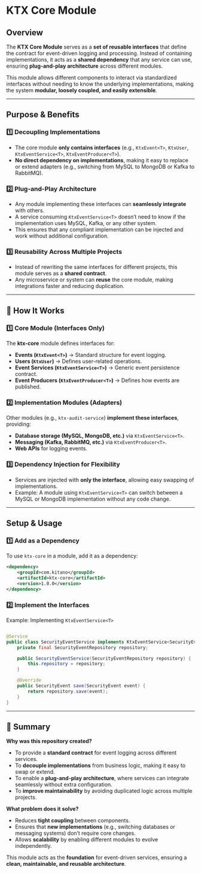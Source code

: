 # **KTX Core Module**

## **Overview**

The **KTX Core Module** serves as a **set of reusable interfaces** that define the contract for event-driven logging and
processing. Instead of containing implementations, it acts as a **shared dependency** that any service can use, ensuring
**plug-and-play architecture** across different modules.

This module allows different components to interact via standardized interfaces without needing to know the underlying
implementations, making the system **modular, loosely coupled, and easily extensible**.

---

## **Purpose & Benefits**

### **1️⃣ Decoupling Implementations**

- The core module **only contains interfaces** (e.g., `KtxEvent<T>`, `KtxUser`, `KtxEventService<T>`,
  `KtxEventProducer<T>`).
- **No direct dependency on implementations**, making it easy to replace or extend adapters (e.g., switching from MySQL
  to MongoDB or Kafka to RabbitMQ).

### **2️⃣ Plug-and-Play Architecture**

- Any module implementing these interfaces can **seamlessly integrate** with others.
- A service consuming `KtxEventService<T>` doesn’t need to know if the implementation uses MySQL, Kafka, or any other
  system.
- This ensures that any compliant implementation can be injected and work without additional configuration.

### **3️⃣ Reusability Across Multiple Projects**

- Instead of rewriting the same interfaces for different projects, this module serves as a **shared contract**.
- Any microservice or system can **reuse** the core module, making integrations faster and reducing duplication.

---

## **📌 How It Works**

### **1️⃣ Core Module (Interfaces Only)**

The **ktx-core** module defines interfaces for:

- **Events (`KtxEvent<T>`)** → Standard structure for event logging.
- **Users (`KtxUser`)** → Defines user-related operations.
- **Event Services (`KtxEventService<T>`)** → Generic event persistence contract.
- **Event Producers (`KtxEventProducer<T>`)** → Defines how events are published.

### **2️⃣ Implementation Modules (Adapters)**

Other modules (e.g., `ktx-audit-service`) **implement these interfaces**, providing:

- **Database storage (MySQL, MongoDB, etc.)** via `KtxEventService<T>`.
- **Messaging (Kafka, RabbitMQ, etc.)** via `KtxEventProducer<T>`.
- **Web APIs** for logging events.

### **3️⃣ Dependency Injection for Flexibility**

- Services are injected with **only the interface**, allowing easy swapping of implementations.
- Example: A module using `KtxEventService<T>` can switch between a MySQL or MongoDB implementation without any code
  change.

---

## **Setup & Usage**

### **1️⃣ Add as a Dependency**

To use `ktx-core` in a module, add it as a dependency:

```xml
<dependency>
    <groupId>com.kitano</groupId>
    <artifactId>ktx-core</artifactId>
    <version>1.0.0</version>
</dependency>
```

### **2️⃣ Implement the Interfaces**

Example: Implementing `KtxEventService<T>`

```java

@Service
public class SecurityEventService implements KtxEventService<SecurityEvent> {
    private final SecurityEventRepository repository;

    public SecurityEventService(SecurityEventRepository repository) {
        this.repository = repository;
    }

    @Override
    public SecurityEvent save(SecurityEvent event) {
        return repository.save(event);
    }
}
```

---

## **📌 Summary**

**Why was this repository created?**

- To provide a **standard contract** for event logging across different services.
- To **decouple implementations** from business logic, making it easy to swap or extend.
- To enable a **plug-and-play architecture**, where services can integrate seamlessly without extra configuration.
- To **improve maintainability** by avoiding duplicated logic across multiple projects.

**What problem does it solve?**

- Reduces **tight coupling** between components.
- Ensures that **new implementations** (e.g., switching databases or messaging systems) don’t require core changes.
- Allows **scalability** by enabling different modules to evolve independently.

This module acts as the **foundation** for event-driven services, ensuring a **clean, maintainable, and reusable
architecture**.

